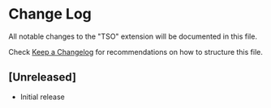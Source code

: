 # Change Log
All notable changes to the "TSO" extension will be documented in this file.

Check [Keep a Changelog](http://keepachangelog.com/) for recommendations on how to structure this file.

## [Unreleased]
- Initial release